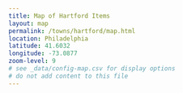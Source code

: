 ```yaml
---
title: Map of Hartford Items
layout: map
permalink: /towns/hartford/map.html
location: Philadelphia
latitude: 41.6032
longitude: -73.0877
zoom-level: 9 
# see _data/config-map.csv for display options
# do not add content to this file
---
```

